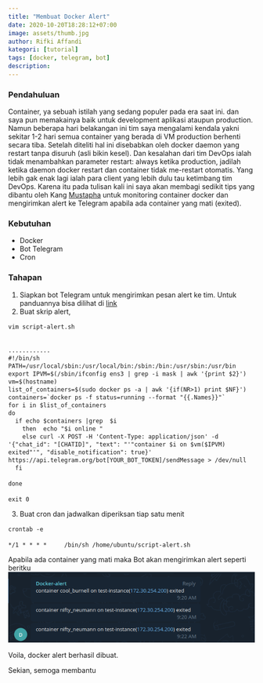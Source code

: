 ```yaml
---
title: "Membuat Docker Alert"
date: 2020-10-20T18:28:12+07:00
image: assets/thumb.jpg
author: Rifki Affandi
kategori: [tutorial]
tags: [docker, telegram, bot]
description: 
---
```

### Pendahuluan
Container, ya sebuah istilah yang sedang populer pada era saat ini. dan saya pun memakainya baik untuk development aplikasi ataupun production. Namun beberapa hari belakangan ini tim saya mengalami kendala yakni sekitar 1-2 hari semua container yang berada di VM production berhenti secara tiba. Setelah diteliti hal ini disebabkan oleh docker daemon yang restart tanpa disuruh (asli bikin kesel). Dan kesalahan dari tim DevOps ialah tidak menambahkan parameter restart: always ketika production, jadilah ketika daemon docker restart dan container tidak me-restart otomatis. Yang lebih gak enak lagi ialah para client yang lebih dulu tau ketimbang tim DevOps. Karena itu pada tulisan kali ini saya akan membagi sedikit tips yang dibantu oleh Kang [Mustapha](https://instagram.com/topahadzi) untuk monitoring container docker dan mengirimkan alert ke Telegram apabila ada container yang mati (exited). 

### Kebutuhan 
- Docker
- Bot Telegram
- Cron

### Tahapan
1. Siapkan bot Telegram untuk mengirimkan pesan alert ke tim. Untuk panduannya bisa dilihat di [link](https://core.telegram.org/bots#create-a-new-bot)
2. Buat skrip alert, 
```
vim script-alert.sh


............
#!/bin/sh
PATH=/usr/local/sbin:/usr/local/bin:/sbin:/bin:/usr/sbin:/usr/bin
export IPVM=$(/sbin/ifconfig ens3 | grep -i mask | awk '{print $2}')
vm=$(hostname)
list_of_containers=$(sudo docker ps -a | awk '{if(NR>1) print $NF}')
containers=`docker ps -f status=running --format "{{.Names}}"`
for i in $list_of_containers
do
  if echo $containers |grep  $i
    then  echo "$i online "
    else curl -X POST -H 'Content-Type: application/json' -d '{"chat_id": "[CHATID]", "text": "'"container $i on $vm($IPVM) exited"'", "disable_notification": true}'  https://api.telegram.org/bot[YOUR_BOT_TOKEN]/sendMessage > /dev/null
  fi 
    
done

exit 0
```
3. Buat cron dan jadwalkan diperiksan tiap satu menit 
```
crontab -e 

*/1 * * * *     /bin/sh /home/ubuntu/script-alert.sh
```
Apabila ada container yang mati maka Bot akan mengirimkan alert seperti beritku 
![Alert Docker](assets/alerdocker.png)

Voila, docker alert berhasil dibuat. 

Sekian, semoga membantu


